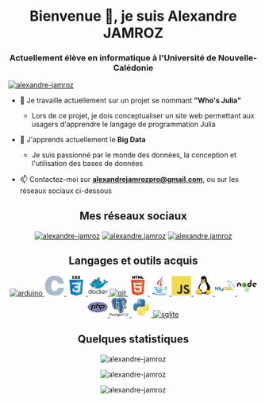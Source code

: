 <h1 align="center">Bienvenue 👋, je suis Alexandre JAMROZ</h1>
<h3 align="center">Actuellement élève en informatique à l'Université de Nouvelle-Calédonie</h3>

<p align="left"> <a href="https://github.com/ryo-ma/github-profile-trophy"><img src="https://github-profile-trophy.vercel.app/?username=alexandre-jamroz" alt="alexandre-jamroz" /></a> </p>

- 🔭 Je travaille actuellement sur un projet se nommant **"Who's Julia"**
  - Lors de ce projet, je dois conceptualiser un site web permettant aux usagers d'apprendre le langage de programmation Julia

- 🌱 J'apprends actuellement le **Big Data**
  - Je suis passionné par le monde des données, la conception et l'utilisation des bases de données

- 📫 Contactez-moi sur **alexandrejamrozpro@gmail.com**, ou sur les réseaux sociaux ci-dessous

  
<h2 align="center">Mes réseaux sociaux</h2>
<p align="center">
  <a href="https://www.linkedin.com/in/alexandre-jamroz/" target="blank"><img align="center" src="https://raw.githubusercontent.com/rahuldkjain/github-profile-readme-generator/master/src/images/icons/Social/linked-in-alt.svg" alt="alexandre-jamroz" height="30" width="40" /></a>
  <a href="https://fb.com/alexandre.jamroz" target="blank"><img align="center" src="https://raw.githubusercontent.com/rahuldkjain/github-profile-readme-generator/master/src/images/icons/Social/facebook.svg" alt="alexandre.jamroz" height="30" width="40" /></a>
  <a href="https://instagram.com/alexandre.jamroz" target="blank"><img align="center" src="https://raw.githubusercontent.com/rahuldkjain/github-profile-readme-generator/master/src/images/icons/Social/instagram.svg" alt="alexandre.jamroz" height="30" width="40" /></a>
</p>

<h2 align="center">Langages et outils acquis</h2>
<p align="center"> 
  <a href="https://www.arduino.cc/" target="_blank" rel="noreferrer">
    <img src="https://cdn.worldvectorlogo.com/logos/arduino-1.svg" alt="arduino" width="40" height="40"/>
  </a> 
  <a href="https://www.cprogramming.com/" target="_blank" rel="noreferrer"> 
    <img src="https://raw.githubusercontent.com/devicons/devicon/master/icons/c/c-original.svg" alt="c" width="40" height="40"/>
  </a>
  <a href="https://www.w3schools.com/css/" target="_blank" rel="noreferrer"> 
    <img src="https://raw.githubusercontent.com/devicons/devicon/master/icons/css3/css3-original-wordmark.svg" alt="css3" width="40" height="40"/>
  </a>
  <a href="https://www.docker.com/" target="_blank" rel="noreferrer"> 
    <img src="https://raw.githubusercontent.com/devicons/devicon/master/icons/docker/docker-original-wordmark.svg" alt="docker" width="40" height="40"/>
  </a>
  <a href="https://git-scm.com/" target="_blank" rel="noreferrer"> 
    <img src="https://www.vectorlogo.zone/logos/git-scm/git-scm-icon.svg" alt="git" width="40" height="40"/>
  </a>
  <a href="https://www.w3.org/html/" target="_blank" rel="noreferrer"> 
    <img src="https://raw.githubusercontent.com/devicons/devicon/master/icons/html5/html5-original-wordmark.svg" alt="html5" width="40" height="40"/>
  </a>
  <a href="https://www.java.com" target="_blank" rel="noreferrer">
    <img src="https://raw.githubusercontent.com/devicons/devicon/master/icons/java/java-original.svg" alt="java" width="40" height="40"/>
  </a>
  <a href="https://developer.mozilla.org/en-US/docs/Web/JavaScript" target="_blank" rel="noreferrer">
    <img src="https://raw.githubusercontent.com/devicons/devicon/master/icons/javascript/javascript-original.svg" alt="javascript" width="40" height="40"/>
  </a>
  <a href="https://www.linux.org/" target="_blank" rel="noreferrer">
    <img src="https://raw.githubusercontent.com/devicons/devicon/master/icons/linux/linux-original.svg" alt="linux" width="40" height="40"/>
  </a>
  <a href="https://www.mysql.com/" target="_blank" rel="noreferrer">
    <img src="https://raw.githubusercontent.com/devicons/devicon/master/icons/mysql/mysql-original-wordmark.svg" alt="mysql" width="40" height="40"/>
  </a>
  <a href="https://nodejs.org" target="_blank" rel="noreferrer">
    <img src="https://raw.githubusercontent.com/devicons/devicon/master/icons/nodejs/nodejs-original-wordmark.svg" alt="nodejs" width="40" height="40"/>
  </a>
  <a href="https://www.php.net" target="_blank" rel="noreferrer">
    <img src="https://raw.githubusercontent.com/devicons/devicon/master/icons/php/php-original.svg" alt="php" width="40" height="40"/>
  </a>
  <a href="https://www.postgresql.org" target="_blank" rel="noreferrer">
    <img src="https://raw.githubusercontent.com/devicons/devicon/master/icons/postgresql/postgresql-original-wordmark.svg" alt="postgresql" width="40" height="40"/>
  </a>
  <a href="https://www.python.org" target="_blank" rel="noreferrer">
    <img src="https://raw.githubusercontent.com/devicons/devicon/master/icons/python/python-original.svg" alt="python" width="40" height="40"/>
  </a>
  <a href="https://www.sqlite.org/" target="_blank" rel="noreferrer">
    <img src="https://www.vectorlogo.zone/logos/sqlite/sqlite-icon.svg" alt="sqlite" width="40" height="40"/>
  </a>
</p>

<h2 align="center">Quelques statistiques</h2>
<p align="center">
  <img width=500 align="center" src="https://github-readme-streak-stats.herokuapp.com/?user=alexandre-jamroz&locale=fr&theme=vue-dark" alt="alexandre-jamroz" />
</p>

<p align="center">
  <img width=500 src="https://github-readme-stats.vercel.app/api?username=alexandre-jamroz&show_icons=true&locale=fr&theme=vue-dark" alt="alexandre-jamroz"/>
</p>

<p align="center">
  <img width=500 src="https://github-readme-stats.vercel.app/api/top-langs?username=alexandre-jamroz&langs_count=10&show_icons=true&locale=fr&layout=pie&theme=vue-dark" alt="alexandre-jamroz" />
</p>
